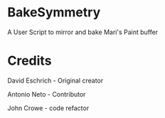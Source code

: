 # BakeSymmetry
A User Script to mirror and bake Mari's Paint buffer

# Credits
David Eschrich - Original creator

Antonio Neto - Contributor

John Crowe - code refactor
